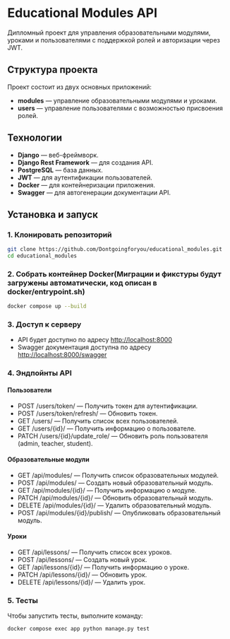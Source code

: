 # Educational Modules API

Дипломный проект для управления образовательными модулями, уроками и пользователями с поддержкой ролей и авторизации через JWT.

## Структура проекта

Проект состоит из двух основных приложений:
- **modules** — управление образовательными модулями и уроками.
- **users** — управление пользователями с возможностью присвоения ролей.

## Технологии

- **Django** — веб-фреймворк.
- **Django Rest Framework** — для создания API.
- **PostgreSQL** — база данных.
- **JWT** — для аутентификации пользователей.
- **Docker** — для контейнеризации приложения.
- **Swagger** — для автогенерации документации API.

## Установка и запуск

### 1. Клонировать репозиторий

```bash
git clone https://github.com/Dontgoingforyou/educational_modules.git
cd educational_modules
```

### 2. Собрать контейнер Docker(Миграции и фикстуры будут загружены автоматически, код описан в docker/entrypoint.sh)
```bash
docker compose up --build
```

### 3. Доступ к серверу

- API будет доступно по адресу [http://localhost:8000](http://localhost:8000)
- Swagger документация доступна по адресу [http://localhost:8000/swagger](http://localhost:8000/swagger)

### 4. Эндпойнты API

#### Пользователи
- POST /users/token/ — Получить токен для аутентификации.
- POST /users/token/refresh/ — Обновить токен.
- GET /users/ — Получить список всех пользователей.
- GET /users/{id}/ — Получить информацию о пользователе.
- PATCH /users/{id}/update_role/ — Обновить роль пользователя (admin, teacher, student).

#### Образовательные модули
- GET /api/modules/ — Получить список образовательных модулей.
- POST /api/modules/ — Создать новый образовательный модуль.
- GET /api/modules/{id}/ — Получить информацию о модуле.
- PATCH /api/modules/{id}/ — Обновить образовательный модуль.
- DELETE /api/modules/{id}/ — Удалить образовательный модуль.
- POST /api/modules/{id}/publish/ — Опубликовать образовательный модуль.

#### Уроки
- GET /api/lessons/ — Получить список всех уроков.
- POST /api/lessons/ — Создать новый урок.
- GET /api/lessons/{id}/ — Получить информацию о уроке.
- PATCH /api/lessons/{id}/ — Обновить урок.
- DELETE /api/lessons/{id}/ — Удалить урок.

### 5. Тесты
Чтобы запустить тесты, выполните команду:
```bash
docker compose exec app python manage.py test
```
